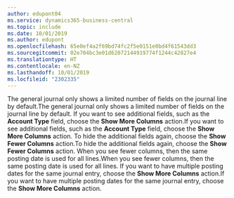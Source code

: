 ```yaml
---
author: edupont04
ms.service: dynamics365-business-central
ms.topic: include
ms.date: 10/01/2019
ms.author: edupont
ms.openlocfilehash: 65e0ef4a2f69bd74fc2f5e0151e0bd4f61543dd3
ms.sourcegitcommit: 02e704bc3e01d62072144919774f1244c42827e4
ms.translationtype: HT
ms.contentlocale: en-NZ
ms.lasthandoff: 10/01/2019
ms.locfileid: "2302335"
---
```

<span data-ttu-id="04a90-101">The general journal only shows a limited number of fields on the journal line by default.</span><span class="sxs-lookup"><span data-stu-id="04a90-101">The general journal only shows a limited number of fields on the journal line by default.</span></span> <span data-ttu-id="04a90-102">If you want to see additional fields, such as the **Account Type** field, choose the **Show More Columns** action.</span><span class="sxs-lookup"><span data-stu-id="04a90-102">If you want to see additional fields, such as the **Account Type** field, choose the **Show More Columns** action.</span></span> <span data-ttu-id="04a90-103">To hide the additional fields again, choose the **Show Fewer Columns** action.</span><span class="sxs-lookup"><span data-stu-id="04a90-103">To hide the additional fields again, choose the **Show Fewer Columns** action.</span></span> <span data-ttu-id="04a90-104">When you see fewer columns, then the same posting date is used for all lines.</span><span class="sxs-lookup"><span data-stu-id="04a90-104">When you see fewer columns, then the same posting date is used for all lines.</span></span> <span data-ttu-id="04a90-105">If you want to have multiple posting dates for the same journal entry, choose the **Show More Columns** action.</span><span class="sxs-lookup"><span data-stu-id="04a90-105">If you want to have multiple posting dates for the same journal entry, choose the **Show More Columns** action.</span></span>  
